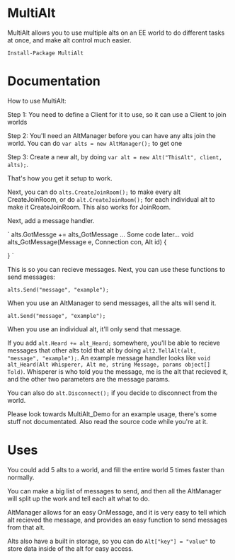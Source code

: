 # MultiAlt
MultiAlt allows you to use multiple alts on an EE world to do different tasks at once, and make alt control much easier.

`Install-Package MultiAlt`

# Documentation
How to use MultiAlt:

Step 1: You need to define a Client for it to use, so it can use a Client to join worlds

Step 2: You'll need an AltManager before you can have any alts join the world. You can do `var alts = new AltManager();` to get one

Step 3: Create a new alt, by doing `var alt = new Alt("ThisAlt", client, alts);`.

That's how you get it setup to work.

Next, you can do `alts.CreateJoinRoom();` to make every alt CreateJoinRoom, or do `alt.CreateJoinRoom();` for each individual alt to make it CreateJoinRoom. This also works for JoinRoom.

Next, add a message handler.

`
alts.GotMessge += alts_GotMessage
... Some code later...
void alts_GotMessage(Message e, Connection con, Alt id)
{

}
`

This is so you can recieve messages. Next, you can use these functions to send messages:

`alts.Send("message", "example");`

When you use an AltManager to send messages, all the alts will send it.

`alt.Send("message", "example");`

When you use an individual alt, it'll only send that message.

If you add `alt.Heard += alt_Heard;` somewhere, you'll be able to recieve messages that other alts told that alt by doing `alt2.TellAlt(alt, "message", "example");`. An example message handler looks like `void alt_Heard(Alt Whisperer, Alt me, string Message, params object[] Told)`. Whisperer is who told you the message, me is the alt that recieved it, and the other two parameters are the message params.

You can also do `alt.Disconnect();` if you decide to disconnect from the world.

Please look towards MultiAlt_Demo for an example usage, there's some stuff not documentated.
Also read the source code while you're at it.

# Uses
You could add 5 alts to a world, and fill the entire world 5 times faster than normally.

You can make a big list of messages to send, and then all the AltManager will split up the work and tell each alt what to do.

AltManager allows for an easy OnMessage, and it is very easy to tell which alt recieved the message, and provides an easy function to send messages from that alt.

Alts also have a built in storage, so you can do `Alt["key"] = "value"` to store data inside of the alt for easy access.
